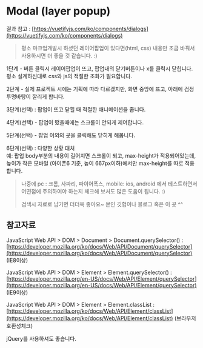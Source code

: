 # Modal \(layer popup\)

결과 참고 : [https://vuetifyjs.com/ko/components/dialogs](https://vuetifyjs.com/ko/components/dialogs)

> 평소 마크업개발시 하셨던 레이어팝업이 있다면\(html, css\) 내용만 조금 바꿔서 사용하시면 더 좋을 것 같습니다. :\)

1단계 - 버튼 클릭시 레이어팝업이 뜨고, 팝업내의 닫기버튼이나 x를 클릭시 닫힙니다.  
평소 설계하신대로 css와 js의 적절한 조화가 필요합니다.

2단계 - 실제 프로젝트 시에는 기획에 따라 다르겠지만, 화면 중앙에 뜨고, 아래에 검정 투명바탕이 깔리게 합니다.

3단계\(선택\) : 팝업이 뜨고 닫힐 때 적절한 애니메이션을 줍니다.

4단계\(선택\) - 팝업이 떴을때에는 스크롤이 안되게 제어합니다.

5단계\(선택\) - 팝업 이외의 곳을 클릭해도 닫히게 해봅니다.

6단계\(선택\) : 다양한 상황 대처   
예: 팝업 body부분의 내용이 길어지면 스크롤이 되고, max-height가 적용되어있는데, 높이가 작은 모바일 \(아이폰6 기준, 높이 667px이하\)에서만 max-height를 따로 적용합니다. 



> 나중에 pc : 크롬, 사파리, 파이어폭스, mobile: ios, android 에서 테스트하면서 어떤점에 주의하여야 하는지 체크해 보셔도 많은 도움이 됩니다. :\) 
>
> 검색시 자료로 남기면 더더욱 좋아요~ 본인 깃헙이나 블로그 혹은 이 곳 ^^

## 참고자료

JavaScript Web API &gt; DOM &gt; Document &gt; Document.querySelector\(\) :   
[https://developer.mozilla.org/ko/docs/Web/API/Document/querySelector](https://developer.mozilla.org/ko/docs/Web/API/Document/querySelector) \(IE8이상\) 

JavaScript Web API &gt; DOM &gt; Element &gt; Element.querySelector\(\) :   
[https://developer.mozilla.org/en-US/docs/Web/API/Element/querySelector](https://developer.mozilla.org/en-US/docs/Web/API/Element/querySelector) \(IE9이상\) 

JavaScript Web API &gt; DOM &gt; Element &gt; Element.classList :   
[https://developer.mozilla.org/ko/docs/Web/API/Element/classList](https://developer.mozilla.org/ko/docs/Web/API/Element/classList)  \(브라우저 호환성체크\)  

jQuery를 사용하셔도 좋습니다. 






